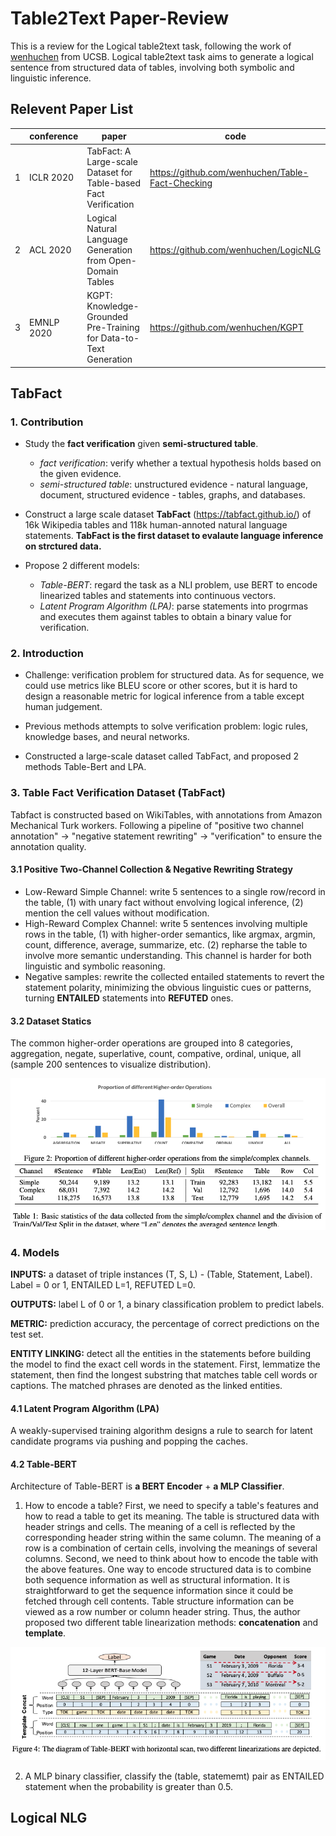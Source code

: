 # Table2Text Paper-Review


This is a review for the Logical table2text task, following the work of [wenhuchen](https://github.com/wenhuchen) from UCSB. Logical table2text task aims to generate a logical sentence from structured data of tables, involving both symbolic and linguistic inference. 

##  Relevent Paper List

| |conference|paper|code|
|----|-----|----|----|
|1|ICLR 2020|TabFact: A Large-scale Dataset for Table-based Fact Verification|https://github.com/wenhuchen/Table-Fact-Checking|
|2|ACL 2020|Logical Natural Language Generation from Open-Domain Tables|https://github.com/wenhuchen/LogicNLG|
|3|EMNLP 2020|KGPT: Knowledge-Grounded Pre-Training for Data-to-Text Generation|https://github.com/wenhuchen/KGPT|

## TabFact

### 1. Contribution

* Study the **fact verification** given **semi-structured table**.
  * *fact verification*: verify whether a textual hypothesis holds based on the given evidence. 
  * *semi-structured table*: unstructured evidence - natural language, document, structured evidence - tables, graphs, and databases. 

* Construct a large scale dataset **TabFact** (https://tabfact.github.io/) of 16k Wikipedia tables and 118k human-annoted natural language statements. **TabFact is the first dataset to evalaute language inference on strctured data.**

* Propose 2 different models: 
  * *Table-BERT*: regard the task as a NLI problem, use BERT to encode linearized tables and statements into continuous vectors. 
  * *Latent Program Algorithm (LPA)*: parse statements into progrmas and executes them against tables to obtain a binary value for verification.

### 2. Introduction

* Challenge: verification problem for structured data. As for sequence, we could use metrics like BLEU score or other scores, but it is hard to design a reasonable metric for logical inference from a table except human judgement. 

* Previous methods attempts to solve verification problem: logic rules, knowledge bases, and neural networks.

* Constructed a large-scale dataset called TabFact, and proposed 2 methods Table-Bert and LPA. 


### 3. Table Fact Verification Dataset (TabFact)

Tabfact is constructed based on WikiTables, with annotations from Amazon Mechanical Turk workers. Following a pipeline of "positive two channel annotation" -> "negative statement rewriting" -> "verification" to ensure the annotation quality. 

#### 3.1 Positive Two-Channel Collection & Negative Rewriting Strategy
* Low-Reward Simple Channel: write 5 sentences to a single row/record in the table, (1) with unary fact without envolving logical inference, (2) mention the cell values without modification.
* High-Reward Complex Channel: write 5 sentences involving multiple rows in the table, (1) with higher-order semantics, like argmax, argmin, count, difference, average, summarize, etc. (2) repharse the table to involve more semantic understanding. This channel is harder for both linguistic and symbolic reasoning. 
* Negative samples: rewrite the collected entailed statements to revert the statement polarity, minimizing the obvious linguistic cues or patterns, turning **ENTAILED** statements into **REFUTED** ones.  

#### 3.2 Dataset Statics

The common higher-order operations are grouped into 8 categories, aggregation, negate, superlative, count, compative,  ordinal, unique, all (sample 200 sentences to visualize distribution). 

![](https://github.com/soda-lsq/Table2Text-Review/blob/main/Figures/dataset-statics.png?raw=true)

### 4. Models

**INPUTS:** a dataset of triple instances (T, S, L) - (Table, Statement, Label). Label = 0 or 1, ENTAILED L=1, REFUTED L=0.

**OUTPUTS:** label L of 0 or 1, a binary classification problem to predict labels. 

**METRIC:** prediction accuracy, the percentage of correct predictions on the test set. 

**ENTITY LINKING:** detect all the entities in the statements before building the model to find the exact cell words in the statement. First, lemmatize the statement, then find the longest substring that matches table cell words or captions. The matched phrases are denoted as the linked entities. 

#### 4.1 Latent Program Algorithm (LPA)

A weakly-supervised training algorithm designs a rule to search for latent candidate programs via pushing and popping the caches.  

#### 4.2 Table-BERT

Architecture of Table-BERT is **a BERT Encoder** + **a MLP Classifier**. 
1. How to encode a table? 
First, we need to specify a table's features and how to read a table to get its meaning. The table is structured data with header strings and cells. The meaning of a cell is reflected by the corresponding header string within the same column. The meaning of a row is a combination of certain cells, involving the meanings of several columns. 
Second, we need to think about how to encode the table with the above features. One way to encode structured data is to combine both sequence information as well as structural information. It is straightforward to get the sequence information since it could be fetched through cell contents. Table structure information can be viewed as a row number or column header string. Thus, the author proposed two different table linearization methods: **concatenation** and **template**.  

![](https://github.com/soda-lsq/Table2Text-Review/blob/main/Figures/Table-BERT.png?raw=true)

2. A MLP binary classifier, classify the (table, statememt) pair as ENTAILED statement when the probability is greater than 0.5.

## Logical NLG

